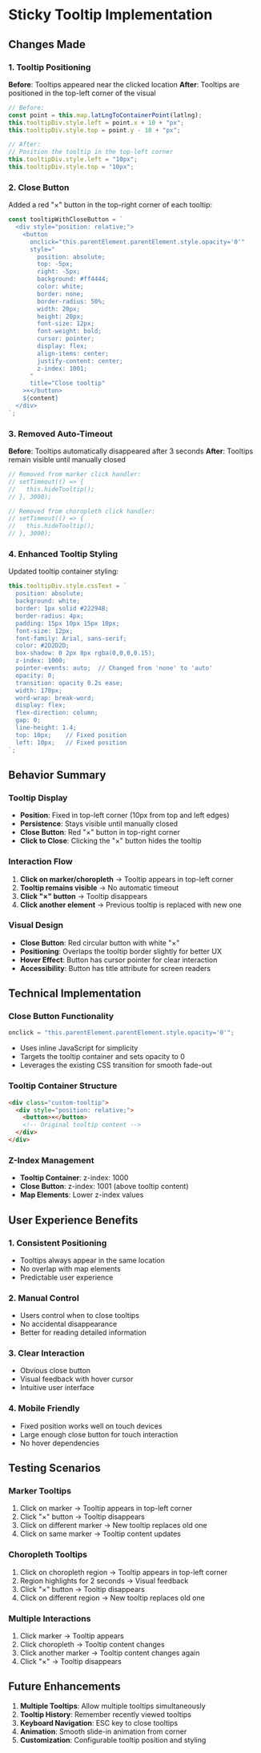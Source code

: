 # Sticky Tooltip Implementation

## Changes Made

### 1. **Tooltip Positioning**

**Before**: Tooltips appeared near the clicked location
**After**: Tooltips are positioned in the top-left corner of the visual

```typescript
// Before:
const point = this.map.latLngToContainerPoint(latlng);
this.tooltipDiv.style.left = point.x + 10 + "px";
this.tooltipDiv.style.top = point.y - 10 + "px";

// After:
// Position the tooltip in the top-left corner
this.tooltipDiv.style.left = "10px";
this.tooltipDiv.style.top = "10px";
```

### 2. **Close Button**

Added a red "×" button in the top-right corner of each tooltip:

```typescript
const tooltipWithCloseButton = `
  <div style="position: relative;">
    <button 
      onclick="this.parentElement.parentElement.style.opacity='0'" 
      style="
        position: absolute;
        top: -5px;
        right: -5px;
        background: #ff4444;
        color: white;
        border: none;
        border-radius: 50%;
        width: 20px;
        height: 20px;
        font-size: 12px;
        font-weight: bold;
        cursor: pointer;
        display: flex;
        align-items: center;
        justify-content: center;
        z-index: 1001;
      "
      title="Close tooltip"
    >×</button>
    ${content}
  </div>
`;
```

### 3. **Removed Auto-Timeout**

**Before**: Tooltips automatically disappeared after 3 seconds
**After**: Tooltips remain visible until manually closed

```typescript
// Removed from marker click handler:
// setTimeout(() => {
//   this.hideTooltip();
// }, 3000);

// Removed from choropleth click handler:
// setTimeout(() => {
//   this.hideTooltip();
// }, 3000);
```

### 4. **Enhanced Tooltip Styling**

Updated tooltip container styling:

```typescript
this.tooltipDiv.style.cssText = `
  position: absolute;
  background: white;
  border: 1px solid #22294B;
  border-radius: 4px;
  padding: 15px 10px 15px 10px;
  font-size: 12px;
  font-family: Arial, sans-serif;
  color: #2D2D2D;
  box-shadow: 0 2px 8px rgba(0,0,0,0.15);
  z-index: 1000;
  pointer-events: auto;  // Changed from 'none' to 'auto'
  opacity: 0;
  transition: opacity 0.2s ease;
  width: 170px;
  word-wrap: break-word;
  display: flex;
  flex-direction: column;
  gap: 0;
  line-height: 1.4;
  top: 10px;    // Fixed position
  left: 10px;   // Fixed position
`;
```

## Behavior Summary

### **Tooltip Display**

- **Position**: Fixed in top-left corner (10px from top and left edges)
- **Persistence**: Stays visible until manually closed
- **Close Button**: Red "×" button in top-right corner
- **Click to Close**: Clicking the "×" button hides the tooltip

### **Interaction Flow**

1. **Click on marker/choropleth** → Tooltip appears in top-left corner
2. **Tooltip remains visible** → No automatic timeout
3. **Click "×" button** → Tooltip disappears
4. **Click another element** → Previous tooltip is replaced with new one

### **Visual Design**

- **Close Button**: Red circular button with white "×"
- **Positioning**: Overlaps the tooltip border slightly for better UX
- **Hover Effect**: Button has cursor pointer for clear interaction
- **Accessibility**: Button has title attribute for screen readers

## Technical Implementation

### **Close Button Functionality**

```javascript
onclick = "this.parentElement.parentElement.style.opacity='0'";
```

- Uses inline JavaScript for simplicity
- Targets the tooltip container and sets opacity to 0
- Leverages the existing CSS transition for smooth fade-out

### **Tooltip Container Structure**

```html
<div class="custom-tooltip">
  <div style="position: relative;">
    <button>×</button>
    <!-- Original tooltip content -->
  </div>
</div>
```

### **Z-Index Management**

- **Tooltip Container**: z-index: 1000
- **Close Button**: z-index: 1001 (above tooltip content)
- **Map Elements**: Lower z-index values

## User Experience Benefits

### **1. Consistent Positioning**

- Tooltips always appear in the same location
- No overlap with map elements
- Predictable user experience

### **2. Manual Control**

- Users control when to close tooltips
- No accidental disappearance
- Better for reading detailed information

### **3. Clear Interaction**

- Obvious close button
- Visual feedback with hover cursor
- Intuitive user interface

### **4. Mobile Friendly**

- Fixed position works well on touch devices
- Large enough close button for touch interaction
- No hover dependencies

## Testing Scenarios

### **Marker Tooltips**

1. Click on marker → Tooltip appears in top-left corner
2. Click "×" button → Tooltip disappears
3. Click on different marker → New tooltip replaces old one
4. Click on same marker → Tooltip content updates

### **Choropleth Tooltips**

1. Click on choropleth region → Tooltip appears in top-left corner
2. Region highlights for 2 seconds → Visual feedback
3. Click "×" button → Tooltip disappears
4. Click on different region → New tooltip replaces old one

### **Multiple Interactions**

1. Click marker → Tooltip appears
2. Click choropleth → Tooltip content changes
3. Click another marker → Tooltip content changes again
4. Click "×" → Tooltip disappears

## Future Enhancements

1. **Multiple Tooltips**: Allow multiple tooltips simultaneously
2. **Tooltip History**: Remember recently viewed tooltips
3. **Keyboard Navigation**: ESC key to close tooltips
4. **Animation**: Smooth slide-in animation from corner
5. **Customization**: Configurable tooltip position and styling
